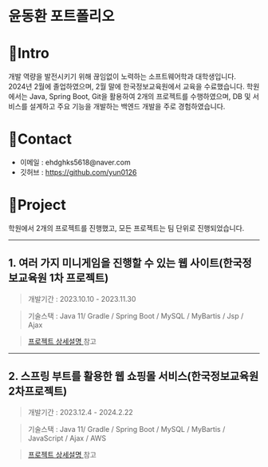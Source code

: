 # 윤동환 포트폴리오 


# 📌Intro

개발 역량을 발전시키기 위해 끊임없이 노력하는 소프트웨어학과 대학생입니다.  
 2024년 2월에 졸업하였으며, 2월 말에 한국정보교육원에서 교육을 수료했습니다.
 학원에서는 Java, Spring Boot, Git을 활용하여 2개의 프로젝트를 수행하였으며,
 DB 및 서비스를 설계하고 주요 기능을 개발하는 백엔드 개발을 주로 경험하였습니다.



# 📌Contact

<div>
    <ul>
        <li>이메일 : ehdghks5618@naver.com </li>
        <li>깃허브 : <a href="https://github.com/yun0126">https://github.com/yun0126<a></li>
    </ul>
</div>
 
# 📌Project  
학원에서 2개의 프로젝트를 진행했고,
모든 프로젝트는 팀 단위로 진행되었습니다.

<hr/>

## 1.  여러 가지 미니게임을 진행할 수 있는 웹 사이트(한국정보교육원 1차 프로젝트)

> 개발기간 : 2023.10.10 - 2023.11.30

> 기술스택 : Java 11/ Gradle / Spring Boot / MySQL / MyBartis / Jsp / Ajax  

> <a href="https://github.com/yun0126/first-project">프로젝트 상세설명 </a> 참고

<hr/>

## 2. 스프링 부트를 활용한 웹 쇼핑몰 서비스(한국정보교육원 2차프로젝트)

> 개발기간 : 2023.12.4 - 2024.2.22

> 기술스택 : Java 11/ Gradle / Spring Boot / MySQL / MyBartis / JavaScript / Ajax / AWS

> <a href="https://github.com/yun0126/second-project">프로젝트 상세설명 </a> 참고
